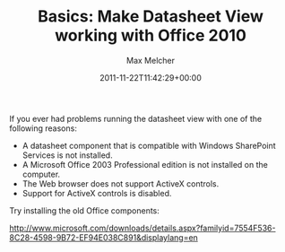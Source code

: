 ﻿---
title: 'Basics: Make Datasheet View working with Office 2010'
author: Max Melcher
aliases:
   - "/post/2011-11-22-basics-make-datasheet-view-working-with-office-2010/"
2011: "11"
type: post
date: 2011-11-22T11:42:29+00:00
url: /2011/11/basics-make-datasheet-view-working-with-office-2010/
yourls_shorturl:
  - http://melcher.it/s/F
categories:
  - Misc
  - Uncategorized

---
If you ever had problems running the datasheet view with one of the following reasons:

  * A datasheet component that is compatible with Windows SharePoint Services is not installed.
  * A Microsoft Office 2003 Professional edition is not installed on the computer.
  * The Web browser does not support ActiveX controls.
  * Support for ActiveX controls is disabled.

Try installing the old Office components:

<http://www.microsoft.com/downloads/details.aspx?familyid=7554F536-8C28-4598-9B72-EF94E038C891&displaylang=en>

